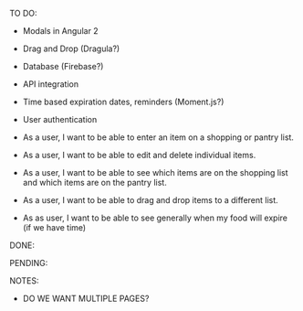 TO DO:

* Modals in Angular 2
* Drag and Drop (Dragula?)
* Database (Firebase?)
* API integration
* Time based expiration dates, reminders (Moment.js?)
* User authentication

* As a user, I want to be able to enter an item on a shopping or pantry list.

* As a user, I want to be able to edit and delete individual items.

* As a user, I want to be able to see which items are on the shopping list and which items are on the pantry list.

* As a user, I want to be able to drag and drop items to a different list.

* As as user, I want to be able to see generally when my food will expire (if we have time)


DONE:


PENDING:


NOTES:

* DO WE WANT MULTIPLE PAGES?
